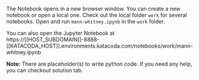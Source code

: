 The Notebook opens in a new browser window. You can create a new notebook or open a local one. Check out the local folder `work` for several notebooks. Open and run `mann-whitney.ipynb` in the `work` folder.

You can also open the Jupyter Notebook at https://[[HOST_SUBDOMAIN]]-8888-[[KATACODA_HOST]].environments.katacoda.com/notebooks/work/mann-whitney.ipynb

**Note:**
There are placeholder(s) to write python code. If you need any help, you can checkout solution tab.